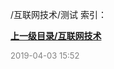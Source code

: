 /互联网技术/测试 索引：


**[上一级目录/互联网技术](/互联网技术/index.md)**


<font size=2 color='grey'> 2019-04-03 15:52 </font>